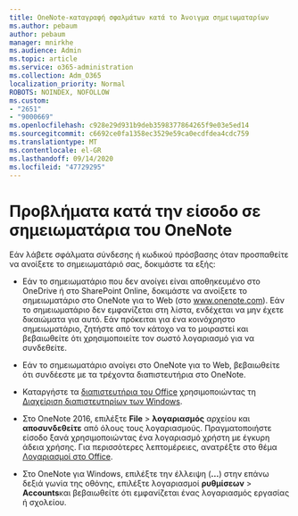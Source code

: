 ```yaml
---
title: OneNote-καταγραφή σφαλμάτων κατά το Άνοιγμα σημειωματαρίων
ms.author: pebaum
author: pebaum
manager: mnirkhe
ms.audience: Admin
ms.topic: article
ms.service: o365-administration
ms.collection: Adm_O365
localization_priority: Normal
ROBOTS: NOINDEX, NOFOLLOW
ms.custom:
- "2651"
- "9000669"
ms.openlocfilehash: c928e29d931b9deb3598377864265f9e03e5ed14
ms.sourcegitcommit: c6692ce0fa1358ec3529e59ca0ecdfdea4cdc759
ms.translationtype: MT
ms.contentlocale: el-GR
ms.lasthandoff: 09/14/2020
ms.locfileid: "47729295"
---
```

# <a name="issues-signing-in-to-onenote-notebooks"></a>Προβλήματα κατά την είσοδο σε σημειωματάρια του OneNote

Εάν λάβετε σφάλματα σύνδεσης ή κωδικού πρόσβασης όταν προσπαθείτε να ανοίξετε το σημειωματάριό σας, δοκιμάστε τα εξής:

- Εάν το σημειωματάριο που δεν ανοίγει είναι αποθηκευμένο στο OneDrive ή στο SharePoint Online, δοκιμάστε να ανοίξετε το σημειωματάριο στο OneNote για το Web (στο www.onenote.com). Εάν το σημειωματάριο δεν εμφανίζεται στη λίστα, ενδέχεται να μην έχετε δικαιώματα για αυτό. Εάν πρόκειται για ένα κοινόχρηστο σημειωματάριο, ζητήστε από τον κάτοχο να το μοιραστεί και βεβαιωθείτε ότι χρησιμοποιείτε τον σωστό λογαριασμό για να συνδεθείτε.

- Εάν το σημειωματάριο ανοίγει στο OneNote για το Web, βεβαιωθείτε ότι συνδέεστε με τα τρέχοντα διαπιστευτήρια στο OneNote. 

- Καταργήστε τα [διαπιστευτήρια του Office](https://docs.microsoft.com/office/troubleshoot/error-messages/another-account-already-signed-in#step-3-clear-cached-credentials-on-the-computer) χρησιμοποιώντας τη [Διαχείριση διαπιστευτηρίων των Windows](https://support.microsoft.com/help/4026814/windows-accessing-credential-manager).

- Στο OneNote 2016, επιλέξτε **File**  >  **λογαριασμός** αρχείου και **αποσυνδεθείτε** από όλους τους λογαριασμούς. Πραγματοποιήστε είσοδο ξανά χρησιμοποιώντας ένα λογαριασμό χρήστη με έγκυρη άδεια χρήσης. Για περισσότερες λεπτομέρειες, ανατρέξτε στο θέμα [Λογαριασμοί στο Office](https://support.office.com/article/accounts-in-office-628ea040-f265-49de-b986-be09c3ebf8a9).

- Στο OneNote για Windows, επιλέξτε την έλλειψη (**...**) στην επάνω δεξιά γωνία της οθόνης, επιλέξτε λογαριασμοί **ρυθμίσεων**  >  **Accounts**και βεβαιωθείτε ότι εμφανίζεται ένας λογαριασμός εργασίας ή σχολείου.